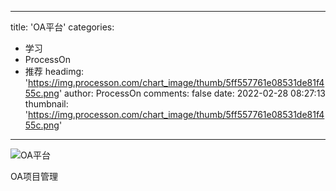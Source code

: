 
---
title: 'OA平台'
categories: 
 - 学习
 - ProcessOn
 - 推荐
headimg: 'https://img.processon.com/chart_image/thumb/5ff557761e08531de81f455c.png'
author: ProcessOn
comments: false
date: 2022-02-28 08:27:13
thumbnail: 'https://img.processon.com/chart_image/thumb/5ff557761e08531de81f455c.png'
---

<div>   
<img class="thumb" alt="OA平台" src="https://img.processon.com/chart_image/thumb/5ff557761e08531de81f455c.png" referrerpolicy="no-referrer">
<p>OA项目管理</p>  
</div>
            